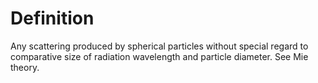 # Definition

Any scattering produced by spherical particles without special regard to
comparative size of radiation wavelength and particle diameter. See Mie
theory.
